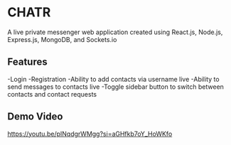 # CHATR
A live private messenger web application created using React.js, Node.js, Express.js, MongoDB, and Sockets.io


## Features

-Login
-Registration
-Ability to add contacts via username live
-Ability to send messages to contacts live
-Toggle sidebar button to switch between contacts and contact requests


## Demo Video

https://youtu.be/pINqdgrWMgg?si=aGHfkb7oY_HoWKfo
